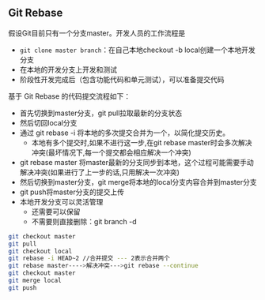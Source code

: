 ## Git Rebase


假设Git目前只有一个分支master。开发人员的工作流程是

* `git clone master branch`：在自己本地checkout -b local创建一个本地开发分支
* 在本地的开发分支上开发和测试
* 阶段性开发完成后（包含功能代码和单元测试），可以准备提交代码



基于  Git Rebase 的代码提交流程如下：

* 首先切换到master分支，git pull拉取最新的分支状态
* 然后切回local分支
* 通过 git rebase -i 将本地的多次提交合并为一个，以简化提交历史。
  * 本地有多个提交时,如果不进行这一步,在git rebase master时会多次解决冲突(最坏情况下,每一个提交都会相应解决一个冲突)
* git rebase master 将master最新的分支同步到本地，这个过程可能需要手动解决冲突(如果进行了上一步的话,只用解决一次冲突)
* 然后切换到master分支，git merge将本地的local分支内容合并到master分支
* git push将master分支的提交上传
* 本地开发分支可以灵活管理
  * 还需要可以保留
  * 不需要则直接删除：git branch -d



```sh
git checkout master
git pull
git checkout local
git rebase -i HEAD~2 //合并提交 --- 2表示合并两个
git rebase master---->解决冲突--->git rebase --continue
git checkout master
git merge local
git push
```

